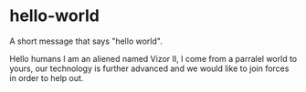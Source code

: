 # hello-world
A short message that says "hello world". 

Hello humans I am an aliened named Vizor II, I come from a parralel world to yours, our technology is further advanced and we would like to join forces in order to help out.
